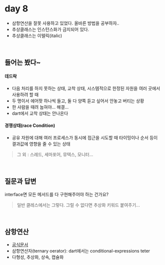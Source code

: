 # day 8
- 삼항연산을 잘못 사용하고 있었다. 올바른 방법을 공부하자..  
- 추상클래스는 인스턴스화가 금지되어 있다.
- 추상클래스는 이텔릭(italic)
<br/>

## 들어는 봤다~  
#### 데드락  
- 다음 처리를 하지 못하는 상태, 교착 상태, 시스템적으로 한정된 자원을 여러 곳에서 사용하려 할 때  
- 두 명이서 에어팟 하나씩 들고, 둘 다 양쪽 듣고 싶어서 안놓고 버티는 상황  
- 한 사람을 때려 눕혀야... 해결...
- dart에서 교착 상태는 안나온다  

#### 경쟁상태(race Condition)  
- 공유 자원에 대해 여러 프로세스가 동시에 접근을 시도할 때 타이밍이나 순서 등이 결과값에 영향을 줄 수 있는 상태  

> 그 외 : 스레드, 세마포어, 뮤텍스, 모니터...  

<br/>

## 질문과 답변  
interface면 모든 메서드를 다 구현해주어야 하는 건가요?  
> 일반 클레스에서는 그렇다. 그럴 수 없다면 추상화 키워드 붙여주기...  

<br/>

## 삼항연산
- [공식문서](https://dart.dev/language/operators#conditional-expressions)  
- 삼항연산자(ternary oerator): dart에서는 conditional-expressions  teter
- 다형성, 추상화, 상속, 캡슐화
<br/>

